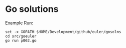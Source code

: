 # Go solutions

Example Run:

    set -x GOPATH $HOME/Development/github/euler/gosolns
    cd src/goeuler
    go run p062.go
